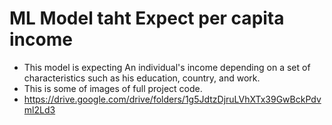 # ML Model taht Expect per capita income
* This model is expecting An individual's income depending on a set of characteristics such as his education, country, and work.
* This is some of images of full project code.
* <https://drive.google.com/drive/folders/1g5JdtzDjruLVhXTx39GwBckPdvml2Ld3>
